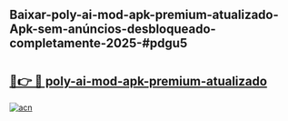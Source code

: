 ## Baixar-poly-ai-mod-apk-premium-atualizado-Apk-sem-anúncios-desbloqueado-completamente-2025-#pdgu5

# <h2><a href="https://ainizakaria.my?title=poly-ai-mod-apk-premium-atualizado&ref=20M">🔗👉 🔴 poly-ai-mod-apk-premium-atualizado</a></h2>

[![acn](https://github.com/user-attachments/assets/0f9c940e-d8b0-45ae-aac7-cd30a18b3e1c)](https://ainizakaria.my?title=poly-ai-mod-apk-premium-atualizado&ref=20M)

